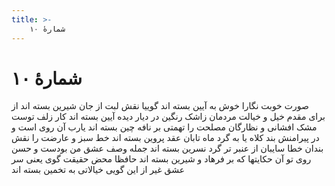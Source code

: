 ```yaml
---
title: >-
    شمارهٔ ۱۰
---
```

# شمارهٔ ۱۰

صورت خوبت نگارا خوش به آیین بسته اند
گوییا نقش لبت از جان شیرین بسته اند
از برای مقدم خیل و خیالت مردمان
زاشک رنگین در دیار دیده آیین بسته اند
کار زلف توست مشک افشانی و نظارگان
مصلحت را تهمتی بر نافه چین بسته اند
یارب آن روی است و در پیرامنش بند کلاه
یا به گرد ماه تابان عقد پروین بسته اند
خط سبز و عارضت را نقش بندان خطا
سایبان از عنبر تر گرد نسرین بسته اند
جمله وصف عشق من بودست و حسن روی تو
آن حکایتها که بر فرهاد و شیرین بسته اند
حافظا محض حقیقت گوی یعنی سر عشق
غیر از این گویی خیالاتی به تخمین بسته اند
